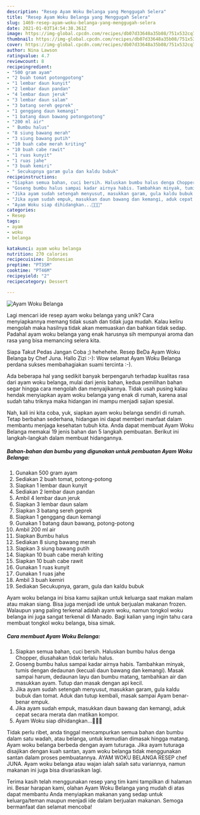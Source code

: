 ```yaml
---
description: "Resep Ayam Woku Belanga yang Menggugah Selera"
title: "Resep Ayam Woku Belanga yang Menggugah Selera"
slug: 1469-resep-ayam-woku-belanga-yang-menggugah-selera
date: 2021-01-03T14:54:38.361Z
image: https://img-global.cpcdn.com/recipes/db07d33648a35b08/751x532cq70/ayam-woku-belanga-foto-resep-utama.jpg
thumbnail: https://img-global.cpcdn.com/recipes/db07d33648a35b08/751x532cq70/ayam-woku-belanga-foto-resep-utama.jpg
cover: https://img-global.cpcdn.com/recipes/db07d33648a35b08/751x532cq70/ayam-woku-belanga-foto-resep-utama.jpg
author: Nina Lawson
ratingvalue: 4.7
reviewcount: 8
recipeingredient:
- "500 gram ayam"
- "2 buah tomat potongpotong"
- "1 lembar daun kunyit"
- "2 lembar daun pandan"
- "4 lembar daun jeruk"
- "3 lembar daun salam"
- "3 batang sereh geprek"
- "1 genggang daun kemangi"
- "1 batang daun bawang potongpotong"
- "200 ml air"
- " Bumbu halus"
- "8 siung bawang merah"
- "3 siung bawang putih"
- "10 buah cabe merah kriting"
- "10 buah cabe rawit"
- "1 ruas kunyit"
- "1 ruas jahe"
- "3 buah kemiri"
- " Secukupnya garam gula dan kaldu bubuk"
recipeinstructions:
- "Siapkan semua bahan, cuci bersih. Haluskan bumbu halus denga Chopper, diusahakan tidak terlalu halus."
- "Goseng bumbu halus sampai kadar airnya habis. Tambahkan minyak, tumis dengan dedaunan (kecuali daun bawang dan kemangi). Masak sampai harum, dedaunan layu dan bumbu matang, tambahkan air dan masukkan ayam. Tutup dan masak dengan api kecil."
- "Jika ayam sudah setengah menyusut, masukkan garam, gula kaldu bubuk dan tomat. Aduk dan tutup kembali, masak sampai Ayam benar-benar empuk."
- "Jika ayam sudah empuk, masukkan daun bawang dan kemangi, aduk cepat secara merata dan matikan kompor."
- "Ayam Woku siap dihidangkan...🥘🥘🥘"
categories:
- Resep
tags:
- ayam
- woku
- belanga

katakunci: ayam woku belanga 
nutrition: 270 calories
recipecuisine: Indonesian
preptime: "PT35M"
cooktime: "PT46M"
recipeyield: "2"
recipecategory: Dessert

---
```



![Ayam Woku Belanga](https://img-global.cpcdn.com/recipes/db07d33648a35b08/751x532cq70/ayam-woku-belanga-foto-resep-utama.jpg)

Lagi mencari ide resep ayam woku belanga yang unik? Cara menyiapkannya memang tidak susah dan tidak juga mudah. Kalau keliru mengolah maka hasilnya tidak akan memuaskan dan bahkan tidak sedap. Padahal ayam woku belanga yang enak harusnya sih mempunyai aroma dan rasa yang bisa memancing selera kita.

Siapa Takut Pedas Jangan Coba ;) hehehehe. Resep BeDa Ayam Woku Belanga by Chef Juna. Hallo Zizi :-): Wow selamat Ayam Woku Belanga perdana sukses membahagiakan suami tercinta :-).

Ada beberapa hal yang sedikit banyak berpengaruh terhadap kualitas rasa dari ayam woku belanga, mulai dari jenis bahan, kedua pemilihan bahan segar hingga cara mengolah dan menyajikannya. Tidak usah pusing kalau hendak menyiapkan ayam woku belanga yang enak di rumah, karena asal sudah tahu triknya maka hidangan ini mampu menjadi sajian spesial.


Nah, kali ini kita coba, yuk, siapkan ayam woku belanga sendiri di rumah. Tetap berbahan sederhana, hidangan ini dapat memberi manfaat dalam membantu menjaga kesehatan tubuh kita. Anda dapat membuat Ayam Woku Belanga memakai 19 jenis bahan dan 5 langkah pembuatan. Berikut ini langkah-langkah dalam membuat hidangannya.

<!--inarticleads1-->

##### Bahan-bahan dan bumbu yang digunakan untuk pembuatan Ayam Woku Belanga:

1. Gunakan 500 gram ayam
1. Sediakan 2 buah tomat, potong-potong
1. Siapkan 1 lembar daun kunyit
1. Sediakan 2 lembar daun pandan
1. Ambil 4 lembar daun jeruk
1. Siapkan 3 lembar daun salam
1. Siapkan 3 batang sereh geprek
1. Siapkan 1 genggang daun kemangi
1. Gunakan 1 batang daun bawang, potong-potong
1. Ambil 200 ml air
1. Siapkan  Bumbu halus
1. Sediakan 8 siung bawang merah
1. Siapkan 3 siung bawang putih
1. Siapkan 10 buah cabe merah kriting
1. Siapkan 10 buah cabe rawit
1. Gunakan 1 ruas kunyit
1. Gunakan 1 ruas jahe
1. Ambil 3 buah kemiri
1. Sediakan  Secukupnya, garam, gula dan kaldu bubuk


Ayam woku belanga ini bisa kamu sajikan untuk keluarga saat makan malam atau makan siang. Bisa juga menjadi ide untuk berjualan makanan frozen. Walaupun yang paling terkenal adalah ayam woku, namun tongkol woku belanga ini juga sangat terkenal di Manado. Bagi kalian yang ingin tahu cara membuat tongkol woku belanga, bisa simak. 

<!--inarticleads2-->

##### Cara membuat Ayam Woku Belanga:

1. Siapkan semua bahan, cuci bersih. Haluskan bumbu halus denga Chopper, diusahakan tidak terlalu halus.
1. Goseng bumbu halus sampai kadar airnya habis. Tambahkan minyak, tumis dengan dedaunan (kecuali daun bawang dan kemangi). Masak sampai harum, dedaunan layu dan bumbu matang, tambahkan air dan masukkan ayam. Tutup dan masak dengan api kecil.
1. Jika ayam sudah setengah menyusut, masukkan garam, gula kaldu bubuk dan tomat. Aduk dan tutup kembali, masak sampai Ayam benar-benar empuk.
1. Jika ayam sudah empuk, masukkan daun bawang dan kemangi, aduk cepat secara merata dan matikan kompor.
1. Ayam Woku siap dihidangkan...🥘🥘🥘


Tidak perlu ribet, anda tinggal mencampurkan semua bahan dan bumbu dalam satu wadah, atau belanga, untuk kemudian dimasak hingga matang. Ayam woku belanga berbeda dengan ayam tuturaga. Jika ayam tuturaga disajikan dengan kuah santan, ayam woku belanga tidak menggunakan santan dalam proses pembuatannya. AYAM WOKU BELANGA RESEP chef JUNA. Ayam woku belanga atau wajan ialah salah satu variannya, namun makanan ini juga bisa divariasikan lagi. 

Terima kasih telah menggunakan resep yang tim kami tampilkan di halaman ini. Besar harapan kami, olahan Ayam Woku Belanga yang mudah di atas dapat membantu Anda menyiapkan makanan yang sedap untuk keluarga/teman maupun menjadi ide dalam berjualan makanan. Semoga bermanfaat dan selamat mencoba!
